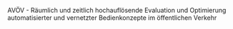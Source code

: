 AVÖV - Räumlich und zeitlich hochauflösende Evaluation und Optimierung automatisierter und vernetzter Bedienkonzepte im öffentlichen Verkehr
